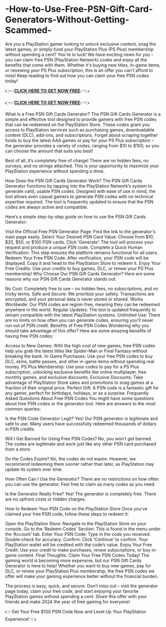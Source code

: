 # -How-to-Use-Free-PSN-Gift-Card-Generators-Without-Getting-Scammed-

Are you a PlayStation gamer looking to unlock exclusive content, snag the latest games, or simply fund your PlayStation Plus (PS Plus) membership without spending a cent? You're in luck! We have exciting news for you – you can claim free PSN (PlayStation Network) codes and enjoy all the benefits that come with them. Whether it's buying new titles, in-game items, or renewing your PS Plus subscription, this is an offer you can't afford to miss! Keep reading to find out how you can claim your free PSN codes today!

👉✅**[CLICK HERE TO GET NOW FREE](https://usaofferzon.com/psn/)**✅👈

👉✅**[CLICK HERE TO GET NOW FREE](https://usaofferzon.com/alloffergiftcard/)**✅👈

What Is a Free PSN Gift Cards Generator? The PSN Gift Cards Generator is a simple and effective tool designed to provide gamers with free PSN codes that can be redeemed on the PlayStation Store. These codes grant you access to PlayStation services such as purchasing games, downloadable content (DLC), add-ons, and subscriptions. Forget about scraping together funds to buy the latest AAA games or pay for your PS Plus subscription – the generator provides a variety of codes, ranging from $10 to $100, so you can choose the amount that suits you best!

Best of all, it’s completely free of charge! There are no hidden fees, no surveys, and no strings attached. This is your opportunity to maximize your PlayStation experience without spending a dime.

How Does the PSN Gift Cards Generator Work? The PSN Gift Cards Generator functions by tapping into the PlayStation Network’s system to generate valid, usable PSN codes. Designed with ease of use in mind, the tool allows even casual gamers to generate PSN codes with no technical expertise required. The tool is frequently updated to ensure that the PSN codes are always active and compatible.

Here’s a simple step-by-step guide on how to use the PSN Gift Cards Generator:

Visit the Official Free PSN Generator Page: Find the link to the generator's main page easily. Select Your Desired PSN Card Value: Choose from $10, $25, $50, or $100 PSN cards. Click ‘Generate’: The tool will process your request and produce a unique PSN code. Complete a Quick Human Verification: This step ensures the platform remains functional for all users. Redeem Your Free PSN Code: After verification, your PSN code will be displayed. Copy it and head to the PlayStation Store to redeem it. Enjoy Your Free Credits: Use your credits to buy games, DLC, or renew your PS Plus membership! Why Choose Our PSN Gift Cards Generator? Here are some reasons why our PSN Gift Cards Generator stands out:

No Cost: Completely free to use – no hidden fees, no subscriptions, and no tricky terms. Safe and Secure: We prioritize your safety. Transactions are encrypted, and your personal data is never stored or shared. Works Worldwide: Our PSN codes are region-free, meaning they can be redeemed anywhere in the world. Regular Updates: The tool is updated frequently to remain compatible with the latest PlayStation systems. Unlimited Use: There are no limits on how often you can generate codes, ensuring you’ll never run out of PSN credit. Benefits of Free PSN Codes Wondering why you should take advantage of this offer? Here are some amazing benefits of having free PSN codes:

Access to New Games: With the high cost of new games, free PSN codes help you grab the latest titles like Spider-Man or Final Fantasy without breaking the bank. In-Game Purchases: Use your free PSN codes to buy DLC, skins, battle passes, and other in-game items without spending real money. PS Plus Membership: Use your codes to pay for a PS Plus subscription, unlocking exclusive benefits like online multiplayer, free monthly games, and exclusive discounts. Exclusive Discounts: Take advantage of PlayStation Store sales and promotions to snag games at a fraction of their original price. Perfect Gift: A PSN code is a fantastic gift for any gamer, perfect for birthdays, holidays, or as a surprise. Frequently Asked Questions About Free PSN Codes You might have some questions about free PSN codes or the generator tool. Here are answers to the most common queries:

Is the PSN Code Generator Legit? Yes! Our PSN generator is legitimate and safe to use. Many users have successfully redeemed thousands of dollars in PSN credits.

Will I Get Banned for Using Free PSN Codes? No, you won't get banned. The codes are legitimate and work just like any other PSN card purchased from a store.

Do the Codes Expire? No, the codes do not expire. However, we recommend redeeming them sooner rather than later, as PlayStation may update its system over time.

How Often Can I Use the Generator? There are no restrictions on how often you can use the generator. Feel free to claim as many codes as you need.

Is the Generator Really Free? Yes! The generator is completely free. There are no upfront costs or hidden charges.

How to Redeem Your PSN Code on the PlayStation Store Once you’ve claimed your free PSN code, follow these steps to redeem it:

Open the PlayStation Store: Navigate to the PlayStation Store on your console. Go to the ‘Redeem Codes’ Section: This is found in the menu under the ‘Account’ tab. Enter Your PSN Code: Type in the code you received. Double-check for accuracy. Confirm: Click ‘Continue’ to confirm. Your PlayStation wallet will be credited with the code’s value. Enjoy Your Free Credit: Use your credit to make purchases, renew subscriptions, or buy in-game content. Final Thoughts: Claim Your Free PSN Codes Today! The gaming world is becoming more expensive, but our PSN Gift Cards Generator is here to help! Whether you want to buy new games, pay for DLC, or renew your PlayStation Plus membership, the free PSN codes we offer will make your gaming experience better without the financial burden.

The process is easy, quick, and secure. Don’t miss out – visit the generator page today, claim your free code, and start enjoying your favorite PlayStation games without spending a cent. Share this offer with your friends and make 2024 the year of free gaming for everyone!

👉 Get Your Free $100 PSN Code Now and Level Up Your PlayStation Experience! 👈
